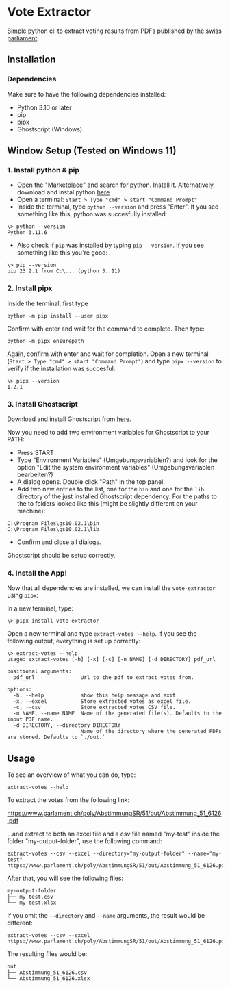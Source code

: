 # Vote Extractor

Simple python cli to extract voting results from PDFs published by the [swiss parliament](https://www.parlament.ch).


## Installation

### Dependencies

Make sure to have the following dependencies installed:

- Python 3.10 or later
- pip
- pipx
- Ghostscript (Windows)

## Window Setup (Tested on Windows 11)

### 1. Install python & pip

- Open the "Marketplace" and search for python. Install it.
  Alternatively, download and instal python [here](https://www.python.org/ftp/python/3.11.6/python-3.11.6-amd64.exe)
- Open a terminal: `Start > Type "cmd" > start "Command Prompt"`
- Inside the terminal, type `python --version` and press "Enter".
  If you see something like this, python was succesfully installed:

```
\> python --version
Python 3.11.6
```

- Also check if `pip` was installed by typing `pip --version`. If you see something like this you're good:

```
\> pip --version
pip 23.2.1 from C:\... (python 3..11)
```

### 2. Install pipx

Inside the terminal, first type 
```
python -m pip install --user pipx
```
Confirm with enter and wait for the command to complete. 
Then type:

```
python -m pipx ensurepath
```
Again, confirm with enter and wait for completion.
Open a new terminal (`Start > Type "cmd" > start "Command Prompt"`) and type `pipx --version` to verify if the installation was succesful:

```
\> pipx --version
1.2.1
```

### 3. Install Ghostscript

Download and install Ghostscript from [here](https://github.com/ArtifexSoftware/ghostpdl-downloads/releases/download/gs10021/gs10021w64.exe).

Now you need to add two environment variables for Ghostscript to your PATH:

- Press START
- Type "Environment Variables" (Umgebungsvariablen?) and look for the option "Edit the system environment variables" (Umgebungsvariablen bearbeiten?)
- A dialog opens. Double click "Path" in the top panel.
- Add two new entries to the list, one for the `bin` and one for the `lib` directory of the just installed Ghostscript dependency. For the paths to the to folders looked like this (might be slightly different on your machine):

```
C:\Program Files\gs10.02.1\bin
C:\Program Files\gs10.02.1\lib
```

- Confirm and close all dialogs.

Ghostscript should be setup correctly.

### 4. Install the App!

Now that all dependencies are installed, we can install the `vote-extractor` using `pipx`:

In a new terminal, type:

```
\> pipx install vote-extractor
```

Open a new terminal and type `extract-votes --help`. If you see the following output, everything is set up correctly:

```
\> extract-votes --help
usage: extract-votes [-h] [-x] [-c] [-n NAME] [-d DIRECTORY] pdf_url

positional arguments:
  pdf_url               Url to the pdf to extract votes from.

options:
  -h, --help            show this help message and exit
  -x, --excel           Store extracted votes as excel file.
  -c, --csv             Store extracted votes CSV file.
  -n NAME, --name NAME  Name of the generated file(s). Defaults to the input PDF name.
  -d DIRECTORY, --directory DIRECTORY
                        Name of the directory where the generated PDFs are stored. Defaults to `./out.`
```

## Usage

To see an overview of what you can do, type:

```
extract-votes --help
```

To extract the votes from the following link:

https://www.parlament.ch/poly/AbstimmungSR/51/out/Abstimmung_51_6126.pdf

...and extract to both an excel file and a csv file named "my-test" inside the folder "my-output-folder", use the following command:

```shell
extract-votes --csv --excel --directory="my-output-folder" --name="my-test" https://www.parlament.ch/poly/AbstimmungSR/51/out/Abstimmung_51_6126.pdf
```

After that, you will see the following files:

```
my-output-folder
├── my-test.csv
└── my-test.xlsx
```

If you omit the `--directory` and `--name` arguments, the result would be different:

```shell
extract-votes --csv --excel  https://www.parlament.ch/poly/AbstimmungSR/51/out/Abstimmung_51_6126.pdf
```
The resulting files would be:
```
out
├── Abstimmung_51_6126.csv
└── Abstimmung_51_6126.xlsx
```
